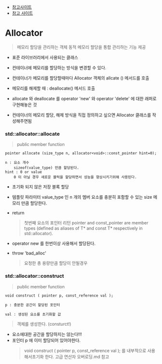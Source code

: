 - [참고사이트](https://en.cppreference.com/w/cpp/memory/allocator)
- [참고 사이트](http://www.cplusplus.com/reference/memory/allocator/?kw=allocator)

# Allocator 
> 메모리 할당을 관리하는 객체
> 동적 메모리 할당을 통합 관리하는 기능 제공

- 표준 라이브러리에서 사용되는 클래스
- 컨테이너에 메모리를 할당하는 방식을 변경할 수 있다.

- 컨테이너가 메모리를 할당할때마다 Allocator 객체의 allcate () 메서드를 호출

- 메모리를 해제할 때 : deallocate() 메서드 호출


- allocate 와 deallocate 를  operator 'new' 와 operator 'delete' 에 대한 래퍼로 구현해놓은 것

- 컨테이너의 메모리 할당, 해제 방식을 직접 정의하고 싶으면 Allocator 클래스를 작성해주면됨


### std::allocator::allocate

> public member function

```
pointer allocate (size_type n, allocator<void>::const_pointer hint=0);

n : 요소 개수
    sizeof(value_type) 만큼 할당된다.
hint : 0 or value
    0 이 아닐 경우 새로운 블럭을 할당하면서 성능을 향상시키기위해 사용된다.
```

- 초기화 되지 않은 저장 블록 할당
- 템플릿 파라미터 value_type 인 n 개의 멤버 요소를 충분히 포함할 수 있는 size 메모리 만큼 할당한다.

- return
    > 첫번째 요소의 포인터 리턴
    > pointer and const_pointer are member types (defined as aliases of T* and const T* respectively in std::allocator<T>).

- operator new 를 한번이상 사용해서 할당된다.
- throw 'bad_alloc'
    > 요청한 총 용량만큼 할당이 안될경우

### std::allocator<T>::construct

> public member function
```
void construct ( pointer p, const_reference val );

p : 충분한 공간이 할당된 포인터

val : 생성된 요소를 초기화할 값

```
> 객체를 생성한다. (consturct!)



- 요소에대한 공간을 할당하지는 않는다!!!
- 포인터 p 에 이미 할당되어 있어야한다.
    > void construct ( pointer p, const_reference val ); 를 내부적으로 사용해서초기화 한다.
    > 고급 연산자 오버로딩.md 참고
